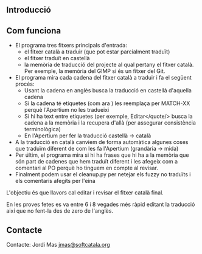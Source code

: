 ## Introducció


## Com funciona

* El programa tres fitxers principals d'entrada: 
  * el fitxer català a traduir (que pot estar parcialment traduït)
  * el fitxer traduït en castellà
  * la memòria de traducció del projecte al qual pertany el fitxer català. Per exemple, la memòria del GIMP si és un fitxer del Git.
* El programa mira cada cadena del fitxer català a traduir i fa el següent procés:
  * Usant la cadena en anglès busca la traducció en castellà d'aquella cadena
  * Si la cadena té etiquetes (com ara <quote>) les reemplaça per MATCH-XX perquè l'Apertium no les tradueixi
  * Si hi ha text entre etiquetes (per exemple, <quote>Editar</quote/> busca la cadena a la memòria i la recupera d'allà (per assegurar consistència terminològica)
  * En l'Apertium per fer la traducció castellà -> català 
* A la traducció en català canviem de forma automàtica algunes coses que traduïm diferent de com les fa l'Apertium (grandària -> mida)
* Per últim, el programa mira si hi ha frases que hi ha a la memòria que són part de cadenes que hem traduït diferent i les afegeix com a comentari al PO perquè ho tinguem en compte al revisar.
* Finalment podem usar el cleanup.py per netejar els fuzzy no traduïts i els comentaris afegits per l'eina

L'objectiu és que llavors cal editar i revisar el fitxer català final. 

En les proves fetes es va entre 6 i 8 vegades més ràpid editant la traducció així que no fent-la des de zero de l'anglès. 

## Contacte

Contacte: Jordi Mas <jmas@softcatala.org>
